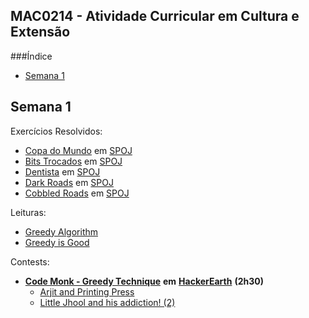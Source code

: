 ##                    MAC0214 - Atividade Curricular em Cultura e Extensão

###Índice
  - [Semana 1](#semana-1)


## Semana 1
Exercícios Resolvidos:
  - [Copa do Mundo](../../TOBI/copadomundo.cpp) em [SPOJ](http://br.spoj.com/problems/COPA1/)
  - [Bits Trocados](../../SPOJ/bitstrocados.cpp) em [SPOJ](http://br.spoj.com/problems/BIT/)
  - [Dentista](../../SPOJ/jdentist.cpp) em [SPOJ](http://br.spoj.com/problems/JDENTIST/)
  - [Dark Roads](../../SPOJ/darkroads.cpp) em [SPOJ](http://www.spoj.com/problems/ULM09/)
  - [Cobbled Roads](../../SPOJ/cobbledroads.cpp) em [SPOJ](http://www.spoj.com/problems/CSTREET/)
  
Leituras:
  - [Greedy Algorithm](https://www.hackerearth.com/notes/greedy-algorithm/)
  - [Greedy is Good](https://www.topcoder.com/community/data-science/data-science-tutorials/greedy-is-good/)
  
Contests:
  - [**Code Monk - Greedy Technique**](https://www.hackerearth.com/code-monk-greedy-technique/problems/) **em** [**HackerEarth**](https://www.hackerearth.com) **(2h30)**
      - [Arjit and Printing Press](../../codemonk/greedy1.cpp)
      - [Little Jhool and his addiction! (2)](../../codemonk/greedy4.cpp)
